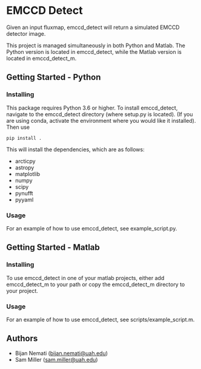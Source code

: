 # EMCCD Detect

Given an input fluxmap, emccd_detect will return a simulated EMCCD detector image. 

This project is managed simultaneously in both Python and Matlab. The Python version is located in emccd\_detect, while the Matlab version is located in emccd\_detect\_m.


## Getting Started - Python
### Installing

This package requires Python 3.6 or higher. To install emccd\_detect, navigate to the emccd\_detect directory (where setup.py is located). (If you are using conda, activate the environment where you would like it installed). Then use

	pip install .

This will install the dependencies, which are as follows:

* arcticpy
* astropy
* matplotlib
* numpy
* scipy
* pynufft
* pyyaml


### Usage

For an example of how to use emccd\_detect, see example_script.py.

## Getting Started - Matlab
### Installing

To use emccd\_detect in one of your matlab projects, either add emccd\_detect\_m to your path or copy the emccd\_detect\_m directory to your project.

### Usage

For an example of how to use emccd\_detect, see scripts/example_script.m.

## Authors

* Bijan Nemati (<bijan.nemati@uah.edu>)
* Sam Miller (<sam.miller@uah.edu>)

